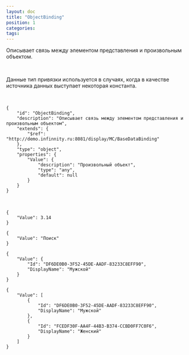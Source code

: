 ```yaml
---
layout: doc
title: "ObjectBinding"
position: 1
categories: 
tags: 
---
```


Описывает связь между элементом представления и произвольным объектом.

 

Данные тип привязки используется в случаях, когда в качестве источника данных выступает некоторая константа.

   

```
{
	"id": "ObjectBinding",
	"description": "Описывает связь между элементом представления и произвольным объектом",
	"extends": {
		"$ref": "http://demo.infinnity.ru:8081/display/MC/BaseDataBinding"
	},
	"type": "object",
	"properties": {
		"Value": {
			"description": "Произвольный объект",
			"type": "any",
			"default": null
		}
	}
}
```

   

```
{
	"Value": 3.14
}
```

```
{
	"Value": "Поиск"
}
```

```
{
	"Value": {
		"Id": "DF6DE0B0-3F52-45DE-AADF-83233C8EFF90",
		"DisplayName": "Мужской"
	}
}
```

```
{
	"Value": [
		{
			"Id": "DF6DE0B0-3F52-45DE-AADF-83233C8EFF90",
			"DisplayName": "Мужской"
		},
		{
			"Id": "FCEDF30F-AA4F-44B3-B374-CCBD0FF7C0F6",
			"DisplayName": "Женский"
		}
	]
}
```

 

 

